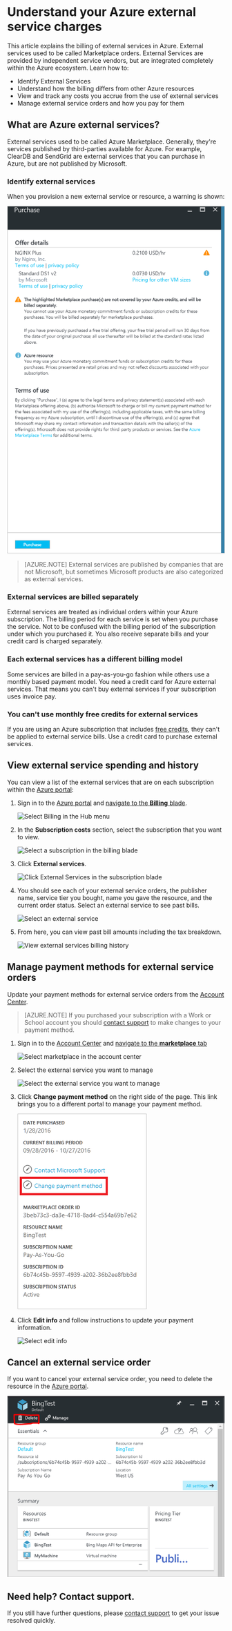 <properties
	pageTitle="Understand your Azure external service charges | Microsoft Azure"
	description="Learn about billing of external services, formerly known as Marketplace, charges in Azure."
	services=""
	documentationCenter=""
	authors="adpick"
	manager="felixwu"
	editor=""
	tags="billing"
	/>

<tags
	ms.service="billing"
	ms.workload="na"
	ms.tgt_pltfrm="na"
	ms.devlang="na"
	ms.topic="article"
	ms.date="10/11/2016"
	ms.author="adpick"/>

# Understand your Azure external service charges

This article explains the billing of external services in Azure. External services used to be called Marketplace orders. External Services are provided by independent service vendors, but are integrated completely within the Azure ecosystem. Learn how to:

- Identify External Services
- Understand how the billing differs from other Azure resources
- View and track any costs you accrue from the use of external services
- Manage external service orders and how you pay for them

## What are Azure external services?

External services used to be called Azure Marketplace. Generally, they're services published by third-parties available for Azure. For example, ClearDB and SendGrid are external services that you can purchase in Azure, but are not published by Microsoft.

### Identify external services

When you provision a new external service or resource, a warning is shown:

![Marketplace purchase warning](./media/billing-understand-your-azure-marketplace-charges/marketplace-warning.PNG)

>[AZURE.NOTE] External services are published by companies that are not Microsoft, but sometimes Microsoft products are also categorized as external services.

### External services are billed separately

External services are treated as individual orders within your Azure subscription. The billing period for each service is set when you purchase the service. Not to be confused with the billing period of the subscription under which you purchased it. You also receive separate bills and your credit card is charged separately.

### Each external services has a different billing model

Some services are billed in a pay-as-you-go fashion while others use a monthly based payment model. You need a credit card for Azure external services. That means you can't buy external services if your subscription uses invoice pay.

### You can't use monthly free credits for external services

If you are using an Azure subscription that includes [free credits](https://azure.microsoft.com/pricing/spending-limits/), they can't be applied to external service bills. Use a credit card to purchase external services.

## View external service spending and history

You can view a list of the external services that are on each subscription within the [Azure portal](https://portal.azure.com/): 

1. Sign in to the [Azure portal](https://portal.azure.com/) and [navigate to the **Billing** blade](https://portal.azure.com/?flight=1#blade/Microsoft_Azure_Billing/BillingBlade).

	![Select Billing in the Hub menu](./media/billing-understand-your-azure-marketplace-charges/billing-button.png) 
  
2. In the **Subscription costs** section, select the subscription that you want to view. 
   
	![Select a subscription in the billing blade](./media/billing-understand-your-azure-marketplace-charges/select-sub.png)

3. Click **External services**.

	![Click External Services in the subscription blade](./media/billing-understand-your-azure-marketplace-charges/external-service-blade.png)

4. You should see each of your external service orders, the publisher name, service tier you bought, name you gave the resource, and the current order status. Select an external service to see past bills.

	![Select an external service](./media/billing-understand-your-azure-marketplace-charges/external-service-blade2.png)

5. From here, you can view past bill amounts including the tax breakdown.

	![View external services billing history](./media/billing-understand-your-azure-marketplace-charges/billing-overview-blade.png)

## Manage payment methods for external service orders

Update your payment methods for external service orders from the [Account Center](https://account.windowsazure.com/).

> [AZURE.NOTE] If you purchased your subscription with a Work or School account you should [contact support](https://portal.azure.com/?#blade/Microsoft_Azure_Support/HelpAndSupportBlade) to make changes to your payment method.

1. Sign in to the [Account Center](https://account.windowsazure.com/) and [navigate to the **marketplace** tab](https://account.windowsazure.com/Store)

	![Select marketplace in the account center](./media/billing-understand-your-azure-marketplace-charges/select-marketplace.png)

2. Select the external service you want to manage

	![Select the external service you want to manage](./media/billing-understand-your-azure-marketplace-charges/select-ext-service.png)

3. Click **Change payment method** on the right side of the page. This link brings you to a different portal to manage your payment method.
    
    ![Order summary](./media/billing-understand-your-azure-marketplace-charges/change-payment.PNG)

4. Click **Edit info** and follow instructions to update your payment information.

    ![Select edit info](./media/billing-understand-your-azure-marketplace-charges/edit-info.png)
    
## Cancel an external service order

If you want to cancel your external service order, you need to delete the resource in the [Azure portal](https://portal.azure.com).

![Delete Resource](./media/billing-understand-your-azure-marketplace-charges/deleteMarketplaceOrder.PNG)

## Need help? Contact support.

If you still have further questions, please [contact support](https://portal.azure.com/?#blade/Microsoft_Azure_Support/HelpAndSupportBlade) to get your issue resolved quickly.
